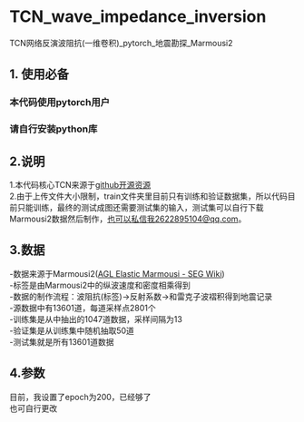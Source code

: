 # TCN_wave_impedance_inversion
TCN网络反演波阻抗(一维卷积)_pytorch_地震勘探_Marmousi2
## 1. 使用必备
### 本代码使用pytorch用户
### 请自行安装python库
## 2.说明
1.本代码核心TCN来源于[github开源资源](https://github.com/locuslab/TCN)\
2.由于上传文件大小限制，train文件夹里目前只有训练和验证数据集，所以代码目前只能训练，最终的测试成图还需要测试集的输入，测试集可以自行下载Marmousi2数据然后制作，也可以私信我2622895104@qq.com。
## 3.数据
-数据来源于Marmousi2([AGL Elastic Marmousi - SEG Wiki](https://wiki.seg.org/wiki/AGL_Elastic_Marmousi))\
-标签是由Marmousi2中的纵波速度和密度相乘得到\
-数据的制作流程：波阻抗(标签)->反射系数->和雷克子波褶积得到地震记录\
-源数据中有13601道，每道采样点2801个\
-训练集是从中抽出的1047道数据，采样间隔为13\
-验证集是从训练集中随机抽取50道\
-测试集就是所有13601道数据
## 4.参数
目前，我设置了epoch为200，已经够了\
也可自行更改
